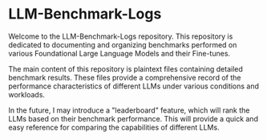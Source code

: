 # LLM-Benchmark-Logs

Welcome to the LLM-Benchmark-Logs repository. This repository is dedicated to documenting and organizing benchmarks performed on various Foundational Large Language Models and their Fine-tunes. 

The main content of this repository is plaintext files containing detailed benchmark results. These files provide a comprehensive record of the performance characteristics of different LLMs under various conditions and workloads.

In the future, I may introduce a "leaderboard" feature, which will rank the LLMs based on their benchmark performance. This will provide a quick and easy reference for comparing the capabilities of different LLMs.
